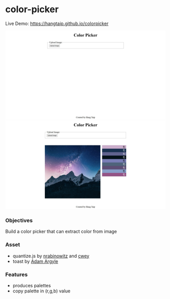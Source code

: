 # color-picker

Live Demo:
https://hangtaip.github.io/colorpicker

![Project Screenshot 1](./images/colorPickerBase.jpeg "Color Picker Base")
![Project Screenshot 2](./images/colorPickerUploaded.jpeg "Color Picker Upload")

### Objectives
Build a color picker that can extract color from image

### Asset
- quantize.js by [nrabinowitz](https://gist.github.com/nrabinowitz/1104622) and [cwey](https://gist.github.com/cwey/6200071)
- toast by [Adam Argyle](https://web.dev/building-a-toast-component/)

### Features
- produces palettes
- copy palette in (r,g,b) value
